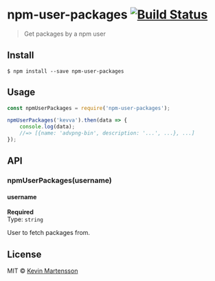 # npm-user-packages [![Build Status](https://travis-ci.org/kevva/npm-user-packages.svg?branch=master)](https://travis-ci.org/kevva/npm-user-packages)

> Get packages by a npm user


## Install

```
$ npm install --save npm-user-packages
```


## Usage

```js
const npmUserPackages = require('npm-user-packages');

npmUserPackages('kevva').then(data => {
	console.log(data);
	//=> [{name: 'advpng-bin', description: '...', ...}, ...]
});
```


## API

### npmUserPackages(username)

#### username

**Required**  
Type: `string`

User to fetch packages from.


## License

MIT © [Kevin Martensson](http://github.com/kevva)

